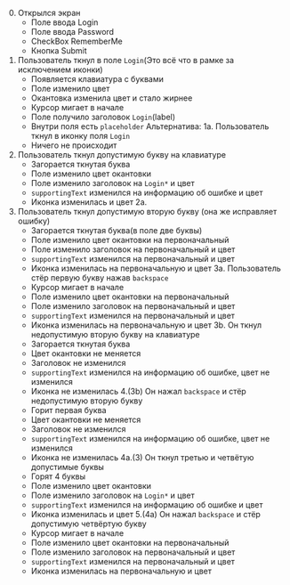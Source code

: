 0. Открылся экран 
   * Поле ввода Login
   * Поле ввода Password
   * CheckBox RememberMe
   * Кнопка Submit
1. Пользователь ткнул в поле `Login`(Это всё что в рамке за исключением иконки)
   * Появляется клавиатура с буквами 
   * Поле изменило цвет
   * Окантовка изменила цвет и стало жирнее 
   * Курсор мигает в начале
   * Поле получило заголовок `Login`(label)
   * Внутри поля есть `placeholder`
Альтернатива:
1а. Пользователь ткнул в иконку поля `Login`
   * Ничего не происходит
2. Пользователь ткнул допустимую букву на клавиатуре
   * Загорается ткнутая буква
   * Поле изменило цвет окантовки
   * Поле изменило заголовок на `Login*` и цвет
   * `supportingText` изменился на информацию об ошибке и цвет
   * Иконка изменилась и цвет
2a. 
3. Пользователь ткнул допустимую вторую букву (она же исправляет ошибку)
   * Загорается ткнутая буква(в поле две буквы)
   * Поле изменило цвет окантовки на первоначальный
   * Поле изменило заголовок на первоначальный и цвет
   * `supportingText` изменился на первоначальный и цвет
   * Иконка изменилась на первоначальную и цвет
3a. Пользователь стёр первую букву нажав `backspace`
   * Курсор мигает в начале
   * Поле изменило цвет окантовки на первоначальный
   * Поле изменило заголовок на первоначальный и цвет
   * `supportingText` изменился на первоначальный и цвет
   * Иконка изменилась на первоначальную и цвет
3b. Он ткнул недопустимую вторую букву на клавиатуре
   * Загорается ткнутая буква
   * Цвет окантовки не меняется
   * Заголовок не изменился
   * `supportingText` изменился на информацию об ошибке, цвет не изменился
   * Иконка не изменилась
4.(3b) Он нажал `backspace` и стёр недопустимую вторую букву
   * Горит первая буква
   * Цвет окантовки не меняется
   * Заголовок не изменился
   * `supportingText` изменился на информацию об ошибке, цвет не изменился
   * Иконка не изменилась
4a.(3) Он ткнул третью и четвётую допустимые буквы
   * Горят 4 буквы
   * Поле изменило цвет окантовки
   * Поле изменило заголовок на `Login*` и цвет
   * `supportingText` изменился на информацию об ошибке и цвет
   * Иконка изменилась и цвет
5.(4a) Он нажал `backspace` и стёр допустимую четвёртую букву
   * Курсор мигает в начале
   * Поле изменило цвет окантовки на первоначальный
   * Поле изменило заголовок на первоначальный и цвет
   * `supportingText` изменился на первоначальный и цвет
   * Иконка изменилась на первоначальную и цвет